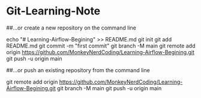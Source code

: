 # Git-Learning-Note

##…or create a new repository on the command line

echo "# Learning-Airflow-Begining" >> README.md
git init
git add README.md
git commit -m "first commit"
git branch -M main
git remote add origin https://github.com/MonkeyNerdCoding/Learning-Airflow-Begining.git
git push -u origin main


##…or push an existing repository from the command line

git remote add origin https://github.com/MonkeyNerdCoding/Learning-Airflow-Begining.git
git branch -M main
git push -u origin main
